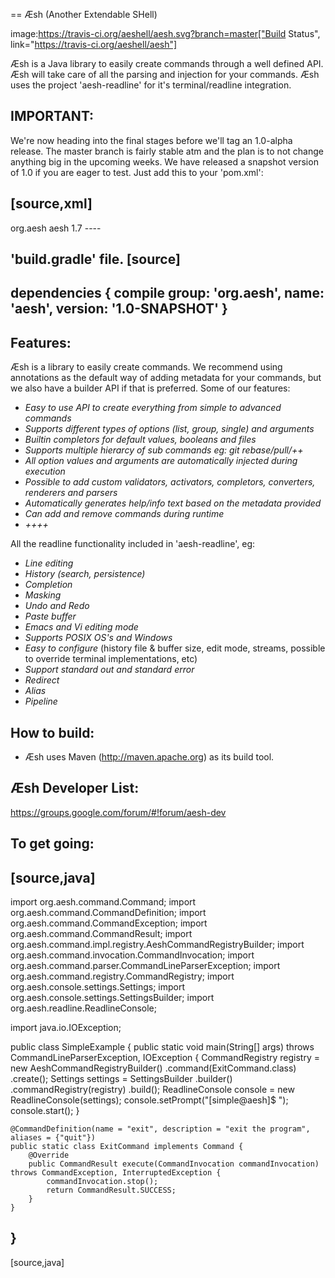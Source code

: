 == Æsh (Another Extendable SHell)


image:https://travis-ci.org/aeshell/aesh.svg?branch=master["Build Status", link="https://travis-ci.org/aeshell/aesh"]

Æsh is a Java library to easily create commands through a well defined API. Æsh will take care of all the parsing and injection for your commands. Æsh uses the project 'aesh-readline' for it's terminal/readline integration.

IMPORTANT:
---------

We're now heading into the final stages before we'll tag an 1.0-alpha release. 
The master branch is fairly stable atm and the plan is to not change anything big in the upcoming weeks.
We have released a snapshot version of 1.0 if you are eager to test. Just add this to your 'pom.xml':

[source,xml]
----
<dependency>
  <groupId>org.aesh</groupId>
  <artifactId>aesh</artifactId>
  <version>1.7</version>
</dependency>
----

'build.gradle' file.
[source]
----
dependencies {
    compile group: 'org.aesh', name: 'aesh', version: '1.0-SNAPSHOT'
}
----

Features:
---------

Æsh is a library to easily create commands. We recommend using annotations as the default way of
adding metadata for your commands, but we also have a builder API if that is preferred.
Some of our features:

- *Easy to use API to create everything from simple to advanced commands*
- *Supports different types of options (list, group, single) and arguments*
- *Builtin completors for default values, booleans and files*
- *Supports multiple hierarcy of sub commands eg: git rebase/pull/++*
- *All option values and arguments are automatically injected during execution*
- *Possible to add custom validators, activators, completors, converters, 
  renderers and parsers*
- *Automatically generates help/info text based on the metadata provided*
- *Can add and remove commands during runtime*
- *++++*

All the readline functionality included in 'aesh-readline', eg:

- *Line editing*
- *History (search, persistence)*
- *Completion*
- *Masking*
- *Undo and Redo*
- *Paste buffer*
- *Emacs and Vi editing mode*
- *Supports POSIX OS's and Windows*
- *Easy to configure* (history file & buffer size, edit mode, streams, possible to override terminal implementations, etc)
- *Support standard out and standard error*
- *Redirect*
- *Alias*
- *Pipeline*

How to build:
-------------
- Æsh uses Maven (http://maven.apache.org) as its build tool.

Æsh Developer List:
-------------------
https://groups.google.com/forum/#!forum/aesh-dev

To get going:
-------------
[source,java]
----
import org.aesh.command.Command;
import org.aesh.command.CommandDefinition;
import org.aesh.command.CommandException;
import org.aesh.command.CommandResult;
import org.aesh.command.impl.registry.AeshCommandRegistryBuilder;
import org.aesh.command.invocation.CommandInvocation;
import org.aesh.command.parser.CommandLineParserException;
import org.aesh.command.registry.CommandRegistry;
import org.aesh.console.settings.Settings;
import org.aesh.console.settings.SettingsBuilder;
import org.aesh.readline.ReadlineConsole;

import java.io.IOException;

public class SimpleExample {
    public static void main(String[] args) throws CommandLineParserException, IOException {
        CommandRegistry registry = new AeshCommandRegistryBuilder()
                .command(ExitCommand.class)
                .create();
        Settings settings = SettingsBuilder
                .builder()
                .commandRegistry(registry)
                .build();
        ReadlineConsole console = new ReadlineConsole(settings);
        console.setPrompt("[simple@aesh]$ ");
        console.start();
    }

    @CommandDefinition(name = "exit", description = "exit the program", aliases = {"quit"})
    public static class ExitCommand implements Command {
        @Override
        public CommandResult execute(CommandInvocation commandInvocation) throws CommandException, InterruptedException {
            commandInvocation.stop();
            return CommandResult.SUCCESS;
        }
    }
}
----
[source,java]


